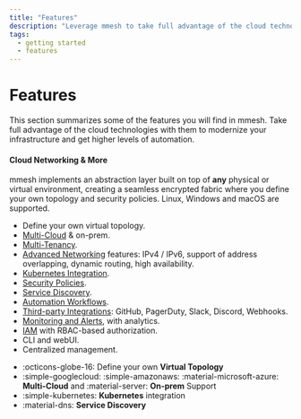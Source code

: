 ```yaml
---
title: "Features"
description: "Leverage mmesh to take full advantage of the cloud technologies, modernize your infrastructure and get higher levels of automation."
tags:
  - getting started
  - features
---
```


# Features

This section summarizes some of the features you will find in mmesh. Take full advantage of the cloud technologies with them to modernize your infrastructure and get higher levels of automation.

#### Cloud Networking & More

mmesh implements an abstraction layer built on top of **any** physical or virtual environment, creating a seamless encrypted fabric where you define your own topology and security policies. Linux, Windows and macOS are supported.

- Define your own virtual topology.
- [Multi-Cloud](concepts.md#multicloud/) & on-prem.
- [Multi-Tenancy](topology.md).
- [Advanced Networking]() features: IPv4 / IPv6, support of address overlapping, dynamic routing, high availability.
- [Kubernetes Integration](../kubernetes/index.md).
- [Security Policies](network-security.md).
- [Service Discovery](service-discovery.md).
- [Automation Workflows](../automation/index.md).
- [Third-party Integrations](account.md#integrations): GitHub, PagerDuty, Slack, Discord, Webhooks.
- [Monitoring and Alerts](../monitoring/index.md), with analytics.
- [IAM](../iam/index.md) with RBAC-based authorization.
- CLI and webUI.
- Centralized management.


<div class="grid cards" markdown>

- :octicons-globe-16: Define your own __Virtual Topology__
- :simple-googlecloud: :simple-amazonaws: :material-microsoft-azure: __Multi-Cloud__ and :material-server: __On-prem__  Support
- :simple-kubernetes: __Kubernetes__ integration
- :material-dns: __Service Discovery__

</div>
